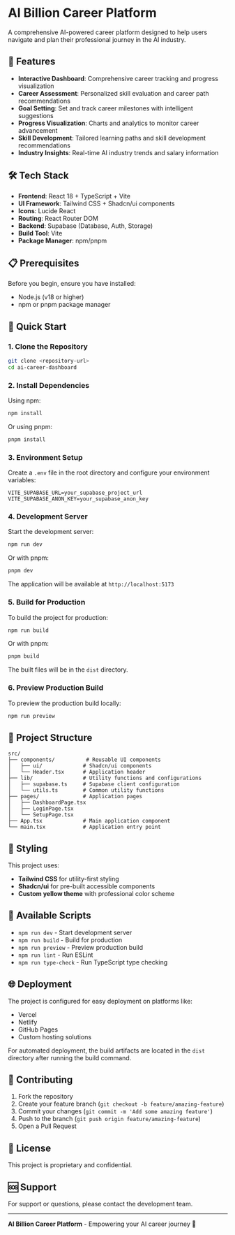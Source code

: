 # AI Billion Career Platform

A comprehensive AI-powered career platform designed to help users navigate and plan their professional journey in the AI industry.

## 🚀 Features

- **Interactive Dashboard**: Comprehensive career tracking and progress visualization
- **Career Assessment**: Personalized skill evaluation and career path recommendations
- **Goal Setting**: Set and track career milestones with intelligent suggestions
- **Progress Visualization**: Charts and analytics to monitor career advancement
- **Skill Development**: Tailored learning paths and skill development recommendations
- **Industry Insights**: Real-time AI industry trends and salary information

## 🛠️ Tech Stack

- **Frontend**: React 18 + TypeScript + Vite
- **UI Framework**: Tailwind CSS + Shadcn/ui components
- **Icons**: Lucide React
- **Routing**: React Router DOM
- **Backend**: Supabase (Database, Auth, Storage)
- **Build Tool**: Vite
- **Package Manager**: npm/pnpm

## 📋 Prerequisites

Before you begin, ensure you have installed:
- Node.js (v18 or higher)
- npm or pnpm package manager

## 🚀 Quick Start

### 1. Clone the Repository

```bash
git clone <repository-url>
cd ai-career-dashboard
```

### 2. Install Dependencies

Using npm:
```bash
npm install
```

Or using pnpm:
```bash
pnpm install
```

### 3. Environment Setup

Create a `.env` file in the root directory and configure your environment variables:

```env
VITE_SUPABASE_URL=your_supabase_project_url
VITE_SUPABASE_ANON_KEY=your_supabase_anon_key
```

### 4. Development Server

Start the development server:

```bash
npm run dev
```

Or with pnpm:
```bash
pnpm dev
```

The application will be available at `http://localhost:5173`

### 5. Build for Production

To build the project for production:

```bash
npm run build
```

Or with pnpm:
```bash
pnpm build
```

The built files will be in the `dist` directory.

### 6. Preview Production Build

To preview the production build locally:

```bash
npm run preview
```

## 📁 Project Structure

```
src/
├── components/          # Reusable UI components
│   ├── ui/             # Shadcn/ui components
│   └── Header.tsx      # Application header
├── lib/                # Utility functions and configurations
│   ├── supabase.ts     # Supabase client configuration
│   └── utils.ts        # Common utility functions
├── pages/              # Application pages
│   ├── DashboardPage.tsx
│   ├── LoginPage.tsx
│   └── SetupPage.tsx
├── App.tsx             # Main application component
└── main.tsx            # Application entry point
```

## 🎨 Styling

This project uses:
- **Tailwind CSS** for utility-first styling
- **Shadcn/ui** for pre-built accessible components
- **Custom yellow theme** with professional color scheme

## 🔧 Available Scripts

- `npm run dev` - Start development server
- `npm run build` - Build for production
- `npm run preview` - Preview production build
- `npm run lint` - Run ESLint
- `npm run type-check` - Run TypeScript type checking

## 🌐 Deployment

The project is configured for easy deployment on platforms like:
- Vercel
- Netlify
- GitHub Pages
- Custom hosting solutions

For automated deployment, the build artifacts are located in the `dist` directory after running the build command.

## 🤝 Contributing

1. Fork the repository
2. Create your feature branch (`git checkout -b feature/amazing-feature`)
3. Commit your changes (`git commit -m 'Add some amazing feature'`)
4. Push to the branch (`git push origin feature/amazing-feature`)
5. Open a Pull Request

## 📝 License

This project is proprietary and confidential.

## 🆘 Support

For support or questions, please contact the development team.

---

**AI Billion Career Platform** - Empowering your AI career journey 🚀
